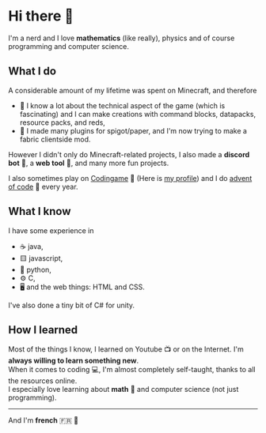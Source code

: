 # Hi there 👋

I'm a nerd and I love **mathematics** (like really), physics and of course programming and computer science.

## What I do

A considerable amount of my lifetime was spent on Minecraft, and therefore
- 🔩 I know a lot about the technical aspect of the game (which is fascinating) and I can make creations with command blocks, datapacks, resource packs, and reds,
- 🔌 I made many plugins for spigot/paper, and I'm now trying to make a fabric clientside mod.

However I didn't only do Minecraft-related projects, I also made a **discord bot** 🤖, a **web tool** 🔧, and many more fun projects.

I also sometimes play on [Codingame](https://www.codingame.com/) 🧩 (Here is [my profile](https://www.codingame.com/profile/ace136d450d023344c8451605faaec018445904)) and I do [advent of code](https://adventofcode.com/) 🎄 every year.

## What I know

I have some experience in
- ☕️ java,
- 🟨 javascript,
- 🐍 python,
- ⚙️ C,
- 🖥️ and the web things: HTML and CSS.

I've also done a tiny bit of C# for unity.

## How I learned

Most of the things I know, I learned on Youtube 📺 or on the Internet. I'm **always willing to learn something new**.  
When it comes to coding 💻, I'm almost completely self-taught, thanks to all the resources online.  
I especially love learning about **math** 🔢 and computer science (not just programming).

***

And I'm **french** 🇫🇷 🥖

<!--
**itsRed-v2/itsRed-v2** is a ✨ _special_ ✨ repository because its `README.md` (this file) appears on your GitHub profile.

Here are some ideas to get you started:

- 🔭 I’m currently working on ...
- 🌱 I’m currently learning ...
- 👯 I’m looking to collaborate on ...
- 🤔 I’m looking for help with ...
- 💬 Ask me about ...
- 📫 How to reach me: ...
- 😄 Pronouns: ...
- ⚡ Fun fact: ...
-->
